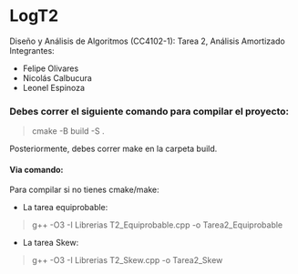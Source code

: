 # LogT2
Diseño y Análisis de Algoritmos (CC4102-1): Tarea 2, Análisis Amortizado  
Integrantes:  
+ Felipe Olivares  
+ Nicolás Calbucura  
+ Leonel Espinoza

### Debes correr el siguiente comando para compilar el proyecto:
> cmake -B build -S .

Posteriormente, debes correr make en la carpeta build.

#### Via comando:
Para compilar si no tienes cmake/make:
- La tarea equiprobable:
>  g++ -O3 -I Librerias T2_Equiprobable.cpp -o Tarea2_Equiprobable

- La tarea Skew:
>  g++ -O3 -I Librerias T2_Skew.cpp -o Tarea2_Skew